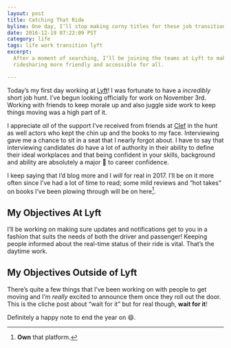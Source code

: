 ```yaml
---
layout: post
title: Catching That Ride
byline: One day, I’ll stop making corny titles for these job transitions.
date: 2016-12-19 07:22:09 PST
category: life
tags: life work transition lyft
excerpt:
  After a moment of searching, I’ll be joining the teams at Lyft to make
  ridesharing more friendly and accessible for all.

---
```


Today’s my first day working at [Lyft][]! I was fortunate to have a _incredibly_
short job hunt. I’ve begun looking officially for work on November 3rd. Working
with friends to keep morale up and also juggle side work to keep things moving
was a high part of it.

I appreciate *all* of the support I’ve received from friends at [Clef][] in the hunt
as well actors who kept the chin up and the books to my face. Interviewing gave
me a chance to sit in a seat that I nearly forgot about. I have to say that
interviewing candidates _do_ have a lot of authority in their ability to define
their ideal workplaces and that being confident in your skills, background and
ability are absolutely a major :key: to career confidence.

I keep saying that I’d blog more and I _will_ for real in 2017. I’ll be on it
more often since I’ve had a lot of time to read; some mild reviews and “hot
takes” on books I’ve been plowing through will be on here[^1].

## My Objectives At Lyft
I’ll be working on making sure updates and notifications get to you in a fashion
that suits the needs of both the driver and passenger! Keeping people informed
about the real-time status of their ride is vital. That’s the daytime work.

## My Objectives Outside of Lyft
There’s quite a few things that I’ve been working on with people to get moving
and I’m _really_ excited to announce them once they roll out the door. This is
the cliche post about “wait for it” but for real though, **wait for it**!


Definitely a happy note to end the year on :smile:.

[lyft]: https://lyft.com/
[clef]: https://getclef.com/
[^1]: **Own** that platform.
